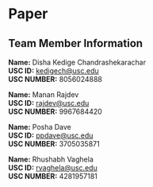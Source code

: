 # Paper

## Team Member Information  

**Name:** Disha Kedige Chandrashekarachar\
**USC ID:** kedigech@usc.edu\
**USC NUMBER:** 8056024888

**Name:** Manan Rajdev\
**USC ID:** rajdev@usc.edu\
**USC NUMBER:** 9967684420

**Name:** Posha Dave\
**USC ID:** ppdave@usc.edu\
**USC NUMBER:** 3705035871

**Name:** Rhushabh Vaghela\
**USC ID:** rvaghela@usc.edu\
**USC NUMBER:** 4281957181
